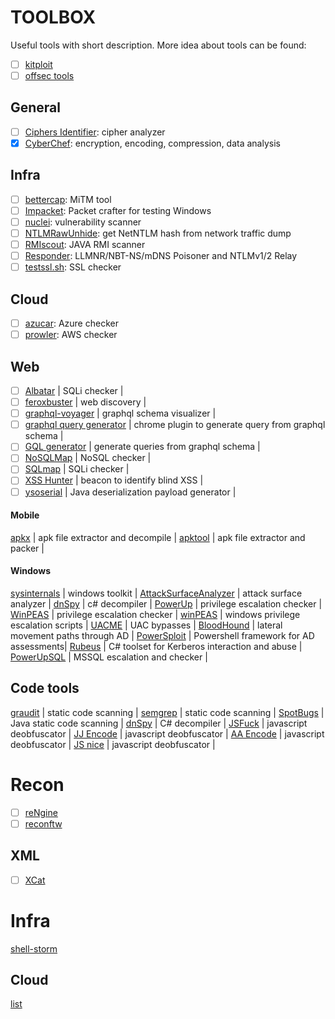 # TOOLBOX

Useful tools with short description.
More idea about tools can be found:
- [ ] [kitploit](https://www.kitploit.com)
- [ ] [offsec tools](https://offsec.tools/)

## General

- [ ] [Ciphers Identifier](https://www.boxentriq.com/code-breaking/cipher-identifier): cipher analyzer
- [x] [CyberChef](https://gchq.github.io/CyberChef/): encryption, encoding, compression, data analysis

## Infra

- [ ] [bettercap](https://github.com/bettercap/bettercap): MiTM tool
- [ ] [Impacket](https://github.com/SecureAuthCorp/impacket): Packet crafter for testing Windows
- [ ] [nuclei](https://github.com/projectdiscovery/nuclei): vulnerability scanner
- [ ] [NTLMRawUnhide](https://github.com/mlgualtieri/NTLMRawUnhide): get NetNTLM hash from network traffic dump
- [ ] [RMIscout](https://github.com/BishopFox/rmiscout): JAVA RMI scanner
- [ ] [Responder](https://github.com/lgandx/Responder.git): LLMNR/NBT-NS/mDNS Poisoner and NTLMv1/2 Relay
- [ ] [testssl.sh](https://github.com/drwetter/testssl.sh): SSL checker

## Cloud

- [ ] [azucar](https://github.com/nccgroup/azucar): Azure checker
- [ ] [prowler](https://github.com/toniblyx/prowler): AWS checker

## Web

- [ ] [Albatar](https://github.com/lanjelot/albatar) | SQLi checker |
- [ ] [feroxbuster](https://github.com/epi052/feroxbuster) | web discovery |
- [ ] [graphql-voyager](https://apis.guru/graphql-voyager/) | graphql schema visualizer |
- [ ] [graphql query generator](https://chrome.google.com/webstore/detail/graphql-query-generator/jmdpimbhelkmbpgdkjgapkegfapaapej) | chrome plugin to generate query from graphql schema |
- [ ] [GQL generator](https://github.com/timqian/gql-generator) | generate queries from graphql schema |
- [ ] [NoSQLMap](https://github.com/codingo/NoSQLMap) | NoSQL checker |
- [ ] [SQLmap](https://github.com/sqlmapproject/sqlmap) | SQLi checker |
- [ ] [XSS Hunter](https://xsshunter.com/) | beacon to identify blind XSS |
- [ ] [ysoserial](https://github.com/frohoff/ysoserial) | Java deserialization payload generator |

#### Mobile

[apkx](https://github.com/b-mueller/apkx) | apk file extractor and decompile |
[apktool](https://github.com/iBotPeaches/Apktool) | apk file extractor and packer |

#### Windows

[sysinternals](https://docs.microsoft.com/en-us/sysinternals/) | windows toolkit |
[AttackSurfaceAnalyzer](https://github.com/microsoft/AttackSurfaceAnalyzer) | attack surface analyzer |
[dnSpy](https://github.com/dnSpy/dnSpy) | c# decompiler |
[PowerUp](https://github.com/PowerShellMafia/PowerSploit/tree/master/Privesc) | privilege escalation checker |
[WinPEAS](https://github.com/carlospolop/PEASS-ng/tree/master/winPEAS) | privilege escalation checker |
[winPEAS](https://github.com/carlospolop/privilege-escalation-awesome-scripts-suite/tree/master/winPEAS) | windows privilege escalation scripts |
[UACME](https://github.com/hfiref0x/UACME) | UAC bypasses |
[BloodHound](https://github.com/BloodHoundAD/BloodHound) | lateral movement paths through AD |
[PowerSploit](https://github.com/PowerShellMafia/PowerSploit) | Powershell framework for AD assessments|
[Rubeus](https://github.com/GhostPack/Rubeus) | C# toolset for Kerberos interaction and abuse |
[PowerUpSQL](https://github.com/NetSPI/PowerUpSQL) | MSSQL escalation and checker |

## Code tools

[graudit](https://github.com/wireghoul/graudit) | static code scanning |
[semgrep](https://github.com/returntocorp/semgrep) | static code scanning |
[SpotBugs](https://spotbugs.github.io/) | Java static code scanning |
[dnSpy](https://github.com/dnSpy/dnSpy) | C# decompiler | 
[JSFuck](http://www.jsfuck.com/) | javascript deobfuscator |
[JJ Encode](https://utf-8.jp/public/jjencode.html) | javascript deobfuscator |
[AA Encode](https://utf-8.jp/public/aaencode.html) | javascript deobfuscator |
[JS nice](http://www.jsnice.org/) | javascript deobfuscator |

# Recon

- [ ] [reNgine](https://github.com/yogeshojha/rengine)
- [ ] [reconftw](https://github.com/six2dez/reconftw)

## XML

- [ ] [XCat](https://github.com/orf/xcat)

# Infra

[shell-storm](http://shell-storm.org/shellcode/)

## Cloud

[list](https://github.com/toniblyx/my-arsenal-of-aws-security-tools)
